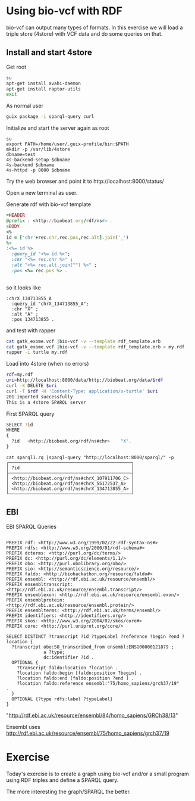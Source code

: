 # Using bio-vcf with RDF

bio-vcf can output many types of formats. In this exercise we will load
a triple store (4store) with VCF data and do some queries on that.

## Install and start 4store

Get root

```sh
su
apt-get install avahi-daemon
apt-get install raptor-utils
exit
```

As normal user

```sh
guix package -i sparql-query curl
```

Initialize and start the server again as root

```
su
export PATH=/home/user/.guix-profile/bin:$PATH
mkdir -p /var/lib/4store
dbname=test
4s-backend-setup $dbname
4s-backend $dbname
4s-httpd -p 8000 $dbname
```

Try the web browser and point it to http://localhost:8000/status/

Open a new terminal as user.


Generate rdf with bio-vcf template

```ruby
=HEADER
@prefix : <http://biobeat.org/rdf/ns#> .
=BODY
<%
id = ['chr'+rec.chr,rec.pos,rec.alt].join('_')
%> 
:<%= id %>
  :query_id "<%= id %>";
  :chr "<%= rec.chr %>" ;
  :alt "<%= rec.alt.join("") %>" ;
  :pos <%= rec.pos %> . 
  

```

so it looks like

```
:chrX_134713855_A
  :query_id "chrX_134713855_A";
  :chr "X" ;
  :alt "A" ;
  :pos 134713855 .
```

and test with rapper

```sh
cat gatk_exome.vcf |bio-vcf -v --template rdf_template.erb
cat gatk_exome.vcf |bio-vcf -v --template rdf_template.erb > my.rdf
rapper -i turtle my.rdf
```

Load into 4store (when no errors)

```bash
rdf=my.rdf
uri=http://localhost:8000/data/http://biobeat.org/data/$rdf
curl -X DELETE $uri
curl -T $rdf -H 'Content-Type: application/x-turtle' $uri
201 imported successfully
This is a 4store SPARQL server 
```

First SPARQL query

```sh
SELECT ?id
WHERE
{
  ?id   <http://biobeat.org/rdf/ns#chr>    "X".
}
```

```
cat sparql1.rq |sparql-query "http://localhost:8000/sparql/" -p 
┌──────────────────────────────────────────────┐
│ ?id                                          │
├──────────────────────────────────────────────┤
│ <http://biobeat.org/rdf/ns#chrX_107911706_C> │
│ <http://biobeat.org/rdf/ns#chrX_55172537_A>  │
│ <http://biobeat.org/rdf/ns#chrX_134713855_A> │
└──────────────────────────────────────────────┘
```

## EBI


EBI SPARQL Queries

```

PREFIX rdf: <http://www.w3.org/1999/02/22-rdf-syntax-ns#>
PREFIX rdfs: <http://www.w3.org/2000/01/rdf-schema#>
PREFIX dcterms: <http://purl.org/dc/terms/>
PREFIX dc: <http://purl.org/dc/elements/1.1/>
PREFIX obo: <http://purl.obolibrary.org/obo/>
PREFIX sio: <http://semanticscience.org/resource/>
PREFIX faldo: <http://biohackathon.org/resource/faldo#>
PREFIX ensembl: <http://rdf.ebi.ac.uk/resource/ensembl/>
PREFIX ensembltranscript: <http://rdf.ebi.ac.uk/resource/ensembl.transcript/>
PREFIX ensemblexon: <http://rdf.ebi.ac.uk/resource/ensembl.exon/>
PREFIX ensemblprotein: <http://rdf.ebi.ac.uk/resource/ensembl.protein/>
PREFIX ensemblterms: <http://rdf.ebi.ac.uk/terms/ensembl/>
PREFIX identifiers: <http://identifiers.org/>
PREFIX skos: <http://www.w3.org/2004/02/skos/core#>
PREFIX core: <http://purl.uniprot.org/core/>

SELECT DISTINCT ?transcript ?id ?typeLabel ?reference ?begin ?end ?location { 
  ?transcript obo:SO_transcribed_from ensembl:ENSG00000121879 ;
              a ?type;
              dc:identifier ?id .
  OPTIONAL {
    ?transcript faldo:location ?location .
    ?location faldo:begin [faldo:position ?begin] .
    ?location faldo:end [faldo:position ?end ] .
    ?location faldo:reference ensembl:"75/homo_sapiens/grch37/19"     .
  }
  OPTIONAL {?type rdfs:label ?typeLabel}
}
```

"http://rdf.ebi.ac.uk/resource/ensembl/84/homo_sapiens/GRCh38/13"

Ensembl uses http://rdf.ebi.ac.uk/resource/ensembl/75/homo_sapiens/grch37/19


# Exercise

Today's exercise is to create a graph using bio-vcf and/or a small program using
RDF triples and define a SPARQL query.

The more interesting the graph/SPARQL the better.
